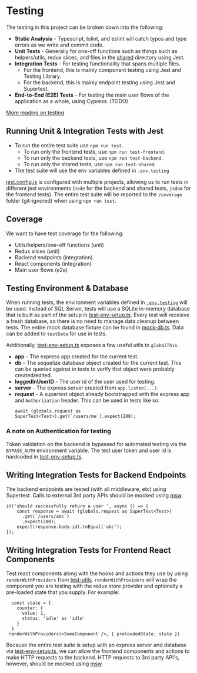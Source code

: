 # Testing

The testing in this project can be broken down into the following:

* **Static Analysis** - Typescript, tslint, and eslint will catch typos and type errors as we write and commit code.
* **Unit Tests** - Generally for one-off functions such as things such as helpers/utils, redux slices, and files in the [shared](src/shared) directory using Jest.
* **Integration Tests** - For testing functionality that spans multiple files. 
  * For the frontend, this is mainly component testing using Jest and Testing Library.
  * For the backend, this is mainly endpoint testing using Jest and Supertest.
* **End-to-End (E2E) Tests** - For testing the main user flows of the application as a whole, using Cypress. (TODO)

[More reading on testing](https://kentcdodds.com/blog/static-vs-unit-vs-integration-vs-e2e-tests)

## Running Unit & Integration Tests with Jest

* To run the entire test suite use `npm run test`.
    * To run only the frontend tests, use `npm run test-frontend`.
    * To run only the backend tests, use `npm run test-backend`.
    * To run only the shared tests, use `npm run test-shared`.
* The test suite will use the env variables defined in `.env.testing`
    
[jest.config.js](jest.config.js) is configured with multiple projects, allowing us to run tests in different jest environments (`node` for the backend and shared tests, `jsdom` for the frontend tests). The entire test suite will be reported to the `/coverage` folder (git-ignored) when using `npm run test`.

## Coverage
We want to have test coverage for the following:
* Utils/helpers/one-off functions (unit)
* Redux slices (unit)
* Backend endpoints (integration)
* React components (integration)
* Main user flows (e2e)

## Testing Environment & Database
When running tests, the environment variables defined in [`.env.testing`](../.env.testing) will be used. Instead of SQL Server, tests will use a SQLite in-memory database that is built as part of the setup in [test-env-setup.ts](../testing-test-env-setup.backend.ts). Every test will receieve a fresh database, so there is no need to manage data cleanup between tests. The entire mock database fixture can be found in [mock-db.ts](../testing/mocks/mock-db.ts). Data can be added to `testData` for use in tests.

Additionally, [test-env-setup.ts](../testing-test-env-setup.backend.ts) exposes a few useful utils to `globalThis`.
* **app** - The express app created for the current test.
* **db** - The sequelize database object created for the current test. This can be queried against in tests to verify that object were probably created/edited.
* **loggedInUserID** - The user id of the user used for testing.
* **server** - The express server created from ```app.listen(...)```
* **request** - A supertest object already bootstrapped with the express app and `Authorization` header. This can be used in tests like so:
   ```
   await (globals.request as SuperTest<Test>).get(`/users/me`).expect(200);
### A note on Authentication for testing
Token validation on the backend is bypassed for automated testing via the `BYPASS_AUTH` environment variable. The test user token and user id is hardcoded in [test-env-setup.ts](../testing-test-env-setup.backend.ts).
## Writing Integration Tests for Backend Endpoints
The backend endpoints are tested (with all middleware, etc) using Supertest. Calls to external 3rd party APIs should be mocked using [msw](https://www.npmjs.com/package/msw).
```
it('should successfully return a user ', async () => {
    const response = await (globals.request as SuperTest<Test>)
      .get(`/users/abc`)
      .expect(200);
    expect(response.body.id).toEqual('abc');
});
```
## Writing Integration Tests for Frontend React Components
Test react components along with the hooks and actions they use by using `renderWithProviders` from [test-utils](../src/frontend/utils/test-utils.tsx). `renderWithProviders` will wrap the component you are testing with the redux store provider and optionally a pre-loaded state that you supply. For example:
```
  const state = {
    counter: {
      value: 1,
      status: 'idle' as 'idle'
    }
  }
 renderWithProviders(<SomeComponent />, { preloadedState: state })
```
Because the entire test suite is setup with an express server and database via [test-env-setup.ts](../testing-test-env-setup.backend.ts), we can allow the frontend components and actions to make HTTP requests to the backend. HTTP requests to 3rd party API's, however, should be mocked using [msw](https://www.npmjs.com/package/msw).